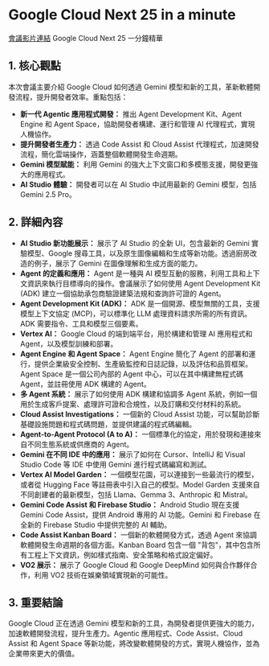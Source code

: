 # Google Cloud Next 25 in a minute
[會議影片連結](https://www.youtube.com/watch?v=OIJywyYQrd8)
Google Cloud Next 25 一分鐘精華

## 1. 核心觀點

本次會議主要介紹 Google Cloud 如何透過 Gemini 模型和新的工具，革新軟體開發流程，提升開發者效率。重點包括：

*   **新一代 Agentic 應用程式開發：** 推出 Agent Development Kit、Agent Engine 和 Agent Space，協助開發者構建、運行和管理 AI 代理程式，實現人機協作。
*   **提升開發者生產力：** 透過 Code Assist 和 Cloud Assist 代理程式，加速開發流程，簡化雲端操作，涵蓋整個軟體開發生命週期。
*   **Gemini 模型賦能：** 利用 Gemini 的強大上下文窗口和多模態支援，開發更強大的應用程式。
*   **AI Studio 體驗：** 開發者可以在 AI Studio 中試用最新的 Gemini 模型，包括 Gemini 2.5 Pro。

## 2. 詳細內容

*   **AI Studio 新功能展示：** 展示了 AI Studio 的全新 UI，包含最新的 Gemini 實驗模型、Google 搜尋工具，以及原生圖像編輯和生成等新功能。透過廚房改造的例子，展示了 Gemini 在圖像理解和生成方面的能力。
*   **Agent 的定義和應用：** Agent 是一種與 AI 模型互動的服務，利用工具和上下文資訊來執行目標導向的操作。會議展示了如何使用 Agent Development Kit (ADK) 建立一個協助承包商驗證建築法規和查詢許可證的 Agent。
*   **Agent Development Kit (ADK)：** ADK 是一個開源、模型無關的工具，支援模型上下文協定 (MCP)，可以標準化 LLM 處理資料請求所需的所有資訊。ADK 需要指令、工具和模型三個要素。
*   **Vertex AI：** Google Cloud 的端到端平台，用於構建和管理 AI 應用程式和 Agent，以及模型訓練和部署。
*   **Agent Engine 和 Agent Space：** Agent Engine 簡化了 Agent 的部署和運行，提供企業級安全控制、生產級監控和日誌記錄，以及評估和品質框架。Agent Space 是一個公司內部的 Agent 中心，可以在其中構建無程式碼 Agent，並註冊使用 ADK 構建的 Agent。
*   **多 Agent 系統：** 展示了如何使用 ADK 構建和協調多 Agent 系統，例如一個用於生成客戶提案、處理許可證和合規性，以及訂購和交付材料的系統。
*   **Cloud Assist Investigations：** 一個新的 Cloud Assist 功能，可以幫助診斷基礎設施問題和程式碼問題，並提供建議的程式碼編輯。
*   **Agent-to-Agent Protocol (A to A)：** 一個標準化的協定，用於發現和連接來自不同生態系統或供應商的 Agent。
*   **Gemini 在不同 IDE 中的應用：** 展示了如何在 Cursor、IntelliJ 和 Visual Studio Code 等 IDE 中使用 Gemini 進行程式碼編寫和測試。
*   **Vertex AI Model Garden：** 一個模型花園，可以連接到一些最流行的模型，或者從 Hugging Face 等註冊表中引入自己的模型。Model Garden 支援來自不同創建者的最新模型，包括 Llama、Gemma 3、Anthropic 和 Mistral。
*   **Gemini Code Assist 和 Firebase Studio：** Android Studio 現在支援 Gemini Code Assist，提供 Android 專用的 AI 功能。Gemini 和 Firebase 在全新的 Firebase Studio 中提供完整的 AI 輔助。
*   **Code Assist Kanban Board：** 一個新的軟體開發方式，透過 Agent 來協調軟體開發生命週期的各個方面。Kanban Board 包含一個 "背包"，其中包含所有工程上下文資訊，例如樣式指南、安全策略和格式設定偏好。
*   **VO2 展示：** 展示了 Google Cloud 和 Google DeepMind 如何與合作夥伴合作，利用 VO2 技術在娛樂領域實現新的可能性。

## 3. 重要結論

Google Cloud 正在透過 Gemini 模型和新的工具，為開發者提供更強大的能力，加速軟體開發流程，提升生產力。Agentic 應用程式、Code Assist、Cloud Assist 和 Agent Space 等新功能，將改變軟體開發的方式，實現人機協作，並為企業帶來更大的價值。
